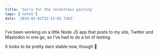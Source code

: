 ```yaml
---
title: 'Sorry for the relentless posting'
tags: ['notes'] 
date: '2019-01-01T22:13:02.736Z'
---
```

I’ve been working on a little Node JS app that posts to my site, Twitter and Mastodon in one go, so I’ve had to do a lot of testing.

It looks to be pretty darn stable now, though 🎉